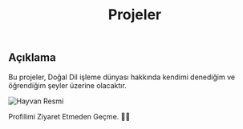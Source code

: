 

<!DOCTYPE html>
<html>
<head>
	
</head>
<body>
	<header>
		<h1>Projeler</h1>
	</header>
	<main>
		<article>
			<h2>Açıklama</h2>
			<p>Bu projeler, Doğal Dil işleme dünyası hakkında kendimi denediğim ve öğrendiğim şeyler üzerine olacaktır.</p>
			<img src="![image](https://user-images.githubusercontent.com/69351390/230287091-ff7a8e5b-dfef-48ce-a98d-9c145b8f8ae4.png)" alt="Hayvan Resmi">
		</article>
	</main>
	<footer>
		<p>Profilimi Ziyaret Etmeden Geçme. 👨‍💻</p>
	</footer>
</body>
</html>
